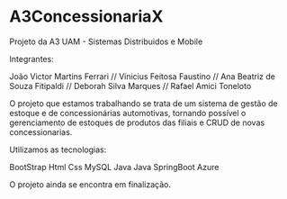 # A3ConcessionariaX
Projeto da A3 UAM - Sistemas Distribuidos e Mobile

Integrantes:

João Victor Martins Ferrari // 
Vinicius Feitosa Faustino // 
Ana Beatriz de Souza Fitipaldi // 
Deborah Silva Marques // 
Rafael Amici Toneloto

O projeto que estamos trabalhando se trata de um sistema de gestão de estoque e de concessionárias automotivas, tornando possível o gerenciamento de estoques de produtos das filiais e CRUD de novas concessionarias.



Utilizamos as tecnologias:

BootStrap
Html
Css
MySQL
Java
Java SpringBoot
Azure

O projeto ainda se encontra em finalização.
